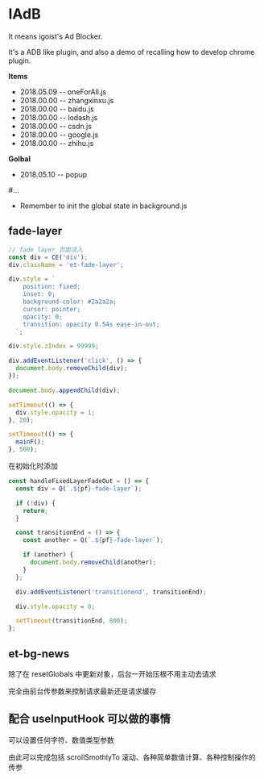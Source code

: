 # IAdB

It means igoist's Ad Blocker.

It's a ADB like plugin, and also a demo of recalling how to develop chrome plugin.

**Items**

- 2018.05.09 -- oneForAll.js
- 2018.00.00 -- zhangxinxu.js
- 2018.00.00 -- baidu.js
- 2018.00.00 -- lodash.js
- 2018.00.00 -- csdn.js
- 2018.00.00 -- google.js
- 2018.00.00 -- zhihu.js

**Golbal**

- 2018.05.10 -- popup

#...

- Remember to init the global state in background.js

## fade-layer

```js
// fade layer 页面淡入
const div = CE('div');
div.className = 'et-fade-layer';

div.style = `
    position: fixed;
    inset: 0;
    background-color: #2a2a2a;
    cursor: pointer;
    opacity: 0;
    transition: opacity 0.54s ease-in-out;
  `;

div.style.zIndex = 99999;

div.addEventListener('click', () => {
  document.body.removeChild(div);
});

document.body.appendChild(div);

setTimeout(() => {
  div.style.opacity = 1;
}, 20);

setTimeout(() => {
  mainF();
}, 500);
```

在初始化时添加

```js
const handleFixedLayerFadeOut = () => {
  const div = Q(`.${pf}-fade-layer`);

  if (!div) {
    return;
  }

  const transitionEnd = () => {
    const another = Q(`.${pf}-fade-layer`);

    if (another) {
      document.body.removeChild(another);
    }
  };

  div.addEventListener('transitionend', transitionEnd);

  div.style.opacity = 0;

  setTimeout(transitionEnd, 800);
};
```

## et-bg-news

除了在 resetGlobals 中更新对象，后台一开始压根不用主动去请求

完全由前台传参数来控制请求最新还是请求缓存

## 配合 useInputHook 可以做的事情

可以设置任何字符、数值类型参数

由此可以完成包括 scrollSmothlyTo 滚动、各种简单数值计算、各种控制操作的传参

